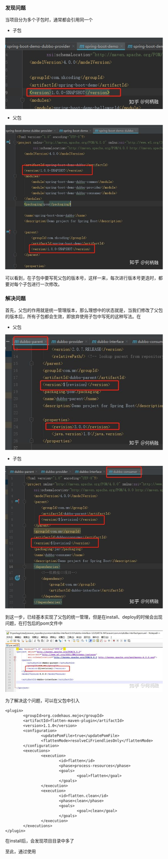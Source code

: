 ### 发现问题

当项目分为多个子包时，通常都会引用同一个 

- 子包

![](../../assets/images/Maven/attachments/使用flatten-maven-plugin管理版本号_image_0.png)

- 父包

![](../../assets/images/Maven/attachments/使用flatten-maven-plugin管理版本号_image_1.png)

可以看到，在子包中要写死父包的版本号，这样一来，每次进行版本号更迭时，都要对每个子包进行一次修改。

### 解决问题

首先，父包的作用就是统一管理版本，那么理想中的状态就是，当我们修改了父包的版本后，所有子包都会生效，即放弃使用子包中写死的这种写法。在 

- 父包

![](../../assets/images/Maven/attachments/使用flatten-maven-plugin管理版本号_image_2.png)

- 子包

![](../../assets/images/Maven/attachments/使用flatten-maven-plugin管理版本号_image_3.png)

到这一步，已经基本实现了父包的统一管理，但是在install、deploy的时候会出现问题，在打包后的pom文件中 

![](../../assets/images/Maven/attachments/使用flatten-maven-plugin管理版本号_image_4.png)

为了解决这个问题，可以在父包中引入 

```
<plugin>
        <groupId>org.codehaus.mojo</groupId>
        <artifactId>flatten-maven-plugin</artifactId>
        <version>1.1.0</version>
        <configuration>
                <updatePomFile>true</updatePomFile>
                <flattenMode>resolveCiFriendliesOnly</flattenMode>
        </configuration>
        <executions>
                <execution>
                        <id>flatten</id>
                        <phase>process-resources</phase>
                        <goals>
                                <goal>flatten</goal>
                        </goals>
                </execution>
                <execution>
                        <id>flatten.clean</id>
                        <phase>clean</phase>
                        <goals>
                                <goal>clean</goal>
                        </goals>
                </execution>
        </executions>
</plugin>
```

在install后，会发现项目目录中多了 

至此，通过使用 